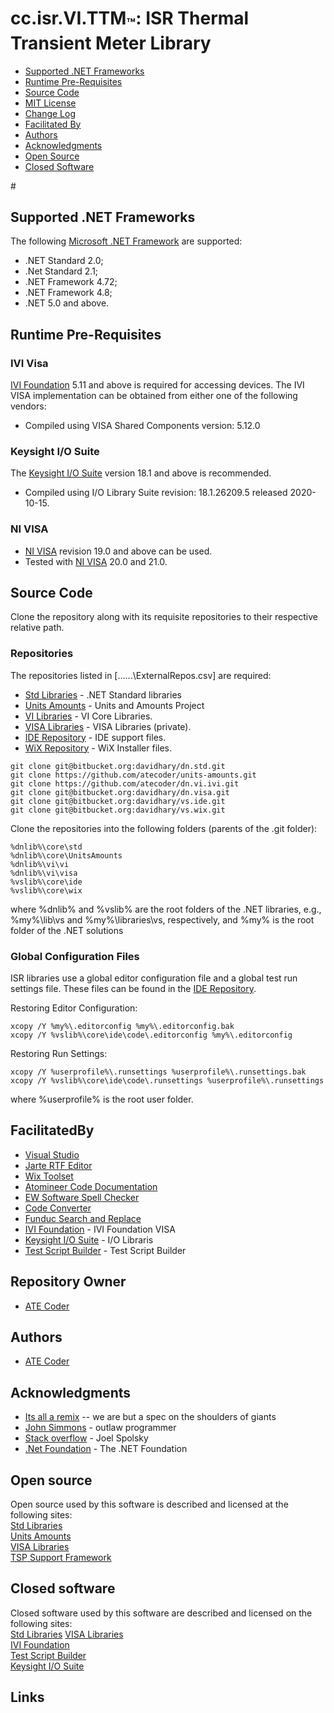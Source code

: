 # cc.isr.VI.TTM<sub>&trade;</sub>: ISR Thermal Transient Meter Library

* [Supported .NET Frameworks](#Supported-Dot-Net-Frameworks)
* [Runtime Pre-Requisites](#Runtime-Pre-Requisites)
* [Source Code](#Source-Code)
* [MIT License](LICENSE-CODE)
* [Change Log](k2600.Ttm.CHANGELOG.md)
* [Facilitated By](#FacilitatedBy)
* [Authors](#Authors)
* [Acknowledgments](#Acknowledgments)
* [Open Source](#Open-Source)
* [Closed Software](#Closed-software)

#<a name="Supported-Dot-Net-Frameworks"></a>
## Supported .NET Frameworks

The following [Microsoft .NET Framework] are supported:
* .NET Standard 2.0;
* .Net Standard 2.1;
* .NET Framework 4.72;
* .NET Framework 4.8;
* .NET 5.0 and above.

<a name="Runtime-Pre-Requisites"></a>
## Runtime Pre-Requisites

### IVI Visa
[IVI Foundation] 5.11 and above is required for accessing devices.
The IVI VISA implementation can be obtained from either one of the following vendors: 
* Compiled using VISA Shared Components version: 5.12.0

### Keysight I/O Suite
The [Keysight I/O Suite] version 18.1 and above is recommended.
* Compiled using I/O Library Suite revision: 18.1.26209.5 released 2020-10-15.

### NI VISA 
* [NI VISA] revision 19.0 and above can be used.
* Tested with [NI VISA] 20.0 and 21.0.

<a name="Source-Code"></a>
## Source Code
Clone the repository along with its requisite repositories to their respective relative path.

### Repositories
The repositories listed in [..\..\..\ExternalRepos.csv] are required:
* [Std Libraries] - .NET Standard libraries
* [Units Amounts] - Units and Amounts Project
* [VI Libraries] - VI Core Libraries.
* [VISA Libraries] - VISA  Libraries (private).
* [IDE Repository] - IDE support files.
* [WiX Repository] - WiX Installer files.

```
git clone git@bitbucket.org:davidhary/dn.std.git
git clone https://github.com/atecoder/units-amounts.git
git clone https://github.com/atecoder/dn.vi.ivi.git
git clone git@bitbucket.org:davidhary/dn.visa.git
git clone git@bitbucket.org:davidhary/vs.ide.git
git clone git@bitbucket.org:davidhary/vs.wix.git
```

Clone the repositories into the following folders (parents of the .git folder):
```
%dnlib%\core\std
%dnlib%\core\UnitsAmounts
%dnlib%\vi\vi
%dnlib%\vi\visa
%vslib%\core\ide
%vslib%\core\wix
```
where %dnlib% and %vslib% are  the root folders of the .NET libraries, e.g., %my%\lib\vs 
and %my%\libraries\vs, respectively, and %my% is the root folder of the .NET solutions

### Global Configuration Files
ISR libraries use a global editor configuration file and a global test run settings file. 
These files can be found in the [IDE Repository].

Restoring Editor Configuration:
```
xcopy /Y %my%\.editorconfig %my%\.editorconfig.bak
xcopy /Y %vslib%\core\ide\code\.editorconfig %my%\.editorconfig
```

Restoring Run Settings:
```
xcopy /Y %userprofile%\.runsettings %userprofile%\.runsettings.bak
xcopy /Y %vslib%\core\ide\code\.runsettings %userprofile%\.runsettings
```
where %userprofile% is the root user folder.

<a name="FacilitatedBy"></a>
## FacilitatedBy
* [Visual Studio]
* [Jarte RTF Editor]
* [Wix Toolset]
* [Atomineer Code Documentation]
* [EW Software Spell Checker]
* [Code Converter]
* [Funduc Search and Replace]
* [IVI Foundation] - IVI Foundation VISA
* [Keysight I/O Suite] - I/O Libraris
* [Test Script Builder] - Test Script Builder

<a name="Repository-Owner"></a>
## Repository Owner
* [ATE Coder]

<a name="Authors"></a>
## Authors
* [ATE Coder]  

<a name="Acknowledgments"></a>
## Acknowledgments
* [Its all a remix] -- we are but a spec on the shoulders of giants  
* [John Simmons] - outlaw programmer  
* [Stack overflow] - Joel Spolsky  
* [.Net Foundation] - The .NET Foundation

<a name="Open-Source"></a>
## Open source
Open source used by this software is described and licensed at the
following sites:  
[Std Libraries]  
[Units Amounts]  
[VISA Libraries]  
[TSP Support Framework]

<a name="Closed-software"></a>
## Closed software
Closed software used by this software are described and licensed on
the following sites:  
[Std Libraries]
[VISA Libraries]  
[IVI Foundation]  
[Test Script Builder]  
[Keysight I/O Suite]  

## Links
[Std Libraries]: https://bitbucket.org/davidhary/dn.core
[Units Amounts]: https://www.github.com/atrcoder/units-amounts
[VI Libraries]: https://www.github.com/atecoder/dn.vi.ivi
[VISA Libraries]: https://www.bitbucket.org/davidhary/dn.visa
[TSP Support Framework]: https://www.github.com/atecoder/tsp.1.core
[TSP TTM Framework]: https://www.github.com/atecoder/tsp.1.ttm
[VISA Libraries]: https://www.bitbucket.org/davidhary/dn.visa
[TSP Support Framework]: https://www.github.com/atecoder/tsp.1.core

[IVI Foundation]: https://www.ivifoundation.org
[IVI Foundation]: http://www.ivifoundation.org
[Keysight I/O Suite]: https://www.keysight.com/en/pd-1985909/io-libraries-suite
[NI VISA]: https://www.ni.com/en-us/support/downloads/drivers/download.ni-visa.html#346210
[Test Script Builder]: https://www.tek.com/keithley-test-script-builder
[Microsoft .NET Framework]: https://dotnet.microsoft.com/download

[external repositories]: ExternalReposCommits.csv
[IDE Repository]: https://www.bitbucket.org/davidhary/vs.ide
[WiX Repository]: https://www.bitbucket.org/davidhary/vs.wix

[ATE Coder]: https://www.IntegratedScientificResources.com
[Its all a remix]: https://www.everythingisaremix.info
[John Simmons]: https://www.codeproject.com/script/Membership/View.aspx?mid=7741
[Stack overflow]: https://www.stackoveflow.com

[Visual Studio]: https://www.visualstudio.com/
[Jarte RTF Editor]: https://www.jarte.com/ 
[WiX Toolset]: https://www.wixtoolset.org/
[Atomineer Code Documentation]: https://www.atomineerutils.com/
[EW Software Spell Checker]: https://github.com/EWSoftware/VSSpellChecker/wiki/
[Code Converter]: https://github.com/icsharpcode/CodeConverter
[Funduc Search and Replace]: http://www.funduc.com/search_replace.htm
[.Net Foundation]: https://source.dot.net
[MIT License]: ..\..\..\LICENSE


